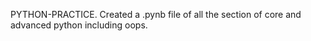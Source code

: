 PYTHON-PRACTICE.
Created a .pynb file of all the section of core and advanced python including oops.
